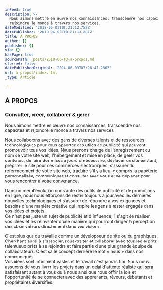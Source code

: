 ```yaml
---
inFeed: true
description: >-
  Nous aimons mettre en œuvre nos connaissances, transcendre nos capacités et
  rejoindre le monde à travers nos services.
dateModified: '2018-06-03T08:21:12.752Z'
datePublished: '2018-06-03T08:21:13.281Z'
title: À PROPOS
author: []
publisher: {}
via: {}
hasPage: true
sourcePath: _posts/2018-06-03-a-propos.md
starred: false
datePublishedOriginal: '2018-06-03T07:28:41.286Z'
url: a-propos/index.html
_type: Article

---
```

## **À PROPOS**

### Consulter, créer, collaborer & gérer

Nous aimons mettre en œuvre nos connaissances, transcendre nos capacités et rejoindre le monde à travers nos services.

Nous collaborons avec des gens de diverses talents et de ressources technologiques pour vous apporter des utiles de publicité qui peuvent promouvoir tous vos idées. Nous prenons charge de l'enregistrement du nom de votre site web, l'hébergement et mise en place, de gérer vos contenus, de faire des mises à jours si nécessaire, déplacer un site existant, préparer le site pour des commerces électroniques, s'assurer du référencement de votre site web, traduire s'il y a lieu, y compris la papeterie personnalisée, communiquer et consulter avec vous et se déplacer pour vous rencontrer à votre convenance.

Dans un mer d'évolution constante des outils de publicité et de promotions en ligne, nous nous efforçons de rester toujours à jour avec les dernières nouvelles technologiques et s'assurer de répondre à vos exigences et besoins d'une manière créative qui inspire les gens à rester engagés dans vos idées et projets.  
Ce n'est pas juste un sujet de publicité et d'influence, il s'agit de réaliser vos idées et les réinventer d'une manière qui pourront diriger la perception des observateurs directement dans vos visions.

C'est plus que du travaille comme un développeur de site ou du graphiques. Cherchant aussi à s'associer, sous-traiter et collaborer avec tous les esprits talentueux prêts à se rejoindre et faire partie d'une plus grande équipe de collaborateurs. C'est ça le concept derrière le mot « nous » dans nos communiqués.  
Vos idées sont infiniment vastes et le travail n'est jamais fini. Nous nous assurons de vous livrer les projets dans un délai d'attente réaliste qui sera satisfaisant autant à vous qu'à nous ainsi que nous offrir la joie et l'opportunité de se connecter avec des apprenants, rêveurs, débutants et propriétaires diversifiés.